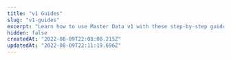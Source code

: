 ```yaml
---
title: "v1 Guides"
slug: "v1-guides"
excerpt: "Learn how to use Master Data v1 with these step-by-step guides."
hidden: false
createdAt: "2022-08-09T22:08:08.215Z"
updatedAt: "2022-08-09T22:11:19.696Z"
---
```


<Flex>

<WhatsNextCard
title="Querying documents in Master Data v1"
description="Learn how queries in VTEX Master Data v1 work"
linkTo="https://developers.vtex.com/docs/guides/querying-documents-in-master-data-v1"
linkTitle="See more"
/>

<WhatsNextCard
title="Search and scroll API queries"
description="Learn the main differences between search and scroll endpoints."
linkTo="https://developers.vtex.com/docs/guides/search-and-scroll-api-queries"
linkTitle="See more"
/>

<WhatsNextCard
title="Setting Up Newsletter opt-in with Master Data v1"
description="Learn how to configure newsletter subscriptions with Master Data v1."
linkTo="https://developers.vtex.com/docs/guides/newsletter-inclusion-master-data-v1"
linkTitle="See more"
/>

<WhatsNextCard
title="Uploading files to Master Data"
description="Learn how to upload files to Master Data v1."
linkTo="https://developers.vtex.com/docs/guides/uploading-files-to-master-data"
linkTitle="See more"
/>

</Flex>
